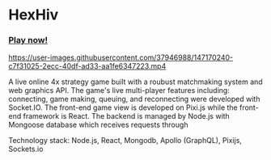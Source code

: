 # HexHiv
### [Play now!](https://hexhiv.com/)



https://user-images.githubusercontent.com/37946988/147170240-c7f31025-2ecc-40df-ad33-aa1fe6347223.mp4



A live online 4x strategy game  built with a roubust matchmaking system and web graphics API. The game's live multi-player features including: connecting, game making, queuing, and reconnecting were developed with Socket.IO. The front-end game view is developed on Pixi.js while the front-end framework is React. The backend is managed by Node.js with Mongoose database which receives requests through 

Technology stack:
Node.js,
React,
Mongodb,
Apollo (GraphQL),
Pixijs,
Sockets.io
